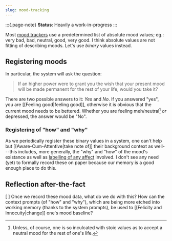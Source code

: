 ```yaml
---
slug: mood-tracking
---
```


:::{.page-note}
**Status**: Heavily a work-in-progress
:::

Most [mood trackers](https://en.wikipedia.org/wiki/Mood_tracking) use a predetermined list of absolute mood values; eg.: very bad, bad, neutral, good, very good. I think absolute values are not fitting of describing moods. Let's use *binary* values instead.

## Registering moods

In particular, the system will ask the question:

> If an higher power were to grant you the wish that your present mood will be made permanent for the rest of your life, would you take it?

There are two possible answers to it: *Yes* and *No*. If you answered "yes", you are [[Feeling good|feeling good]], otherwise it is obvious that the current mood needs to be bettered. Whether you are feeling meh/neutral[^stoic] *or* depressed, the answer would be "No".

[^stoic]: Unless, of course, one is so inculcated with stoic values as to accept a neutral mood for the rest of one's life.

### Registering of "how" and "why"

As we periodically register these binary values in a system, one can't help but [[Aware-Cum-Attentive|take note of]] their background context as well---this includes, more generally, the "why" and "how" of the mood's existance as well as [labelling of any affect](https://en.wikipedia.org/wiki/Affect_labeling) involved. I don't see any need (yet) to formally record these on paper because our memory is a good enough place to do this.

## Reflection after-the-fact

[ ] Once we record these mood data, what do we do with this? How can the context prompts (of "how" and "why"), which are being more etched into working memory (thanks to the system prompts), be used to [[Felicity and Innocuity|change]] one's mood baseline?
